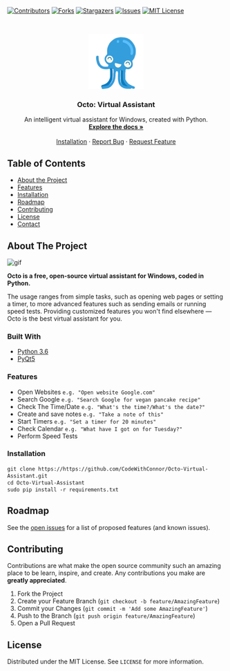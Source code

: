 <!-- PROJECT SHIELDS -->
<!--
*** I'm using markdown "reference style" links for readability.
*** Reference links are enclosed in brackets [ ] instead of parentheses ( ).
*** See the bottom of this document for the declaration of the reference variables
*** for contributors-url, forks-url, etc. This is an optional, concise syntax you may use.
*** https://www.markdownguide.org/basic-syntax/#reference-style-links
-->
[![Contributors][contributors-shield]][contributors-url]
[![Forks][forks-shield]][forks-url]
[![Stargazers][stars-shield]][stars-url]
[![Issues][issues-shield]][issues-url]
[![MIT License][license-shield]][license-url]



<!-- PROJECT LOGO -->
<br />
<p align="center">
  <a href="https://github.com/CodeWithConnor/Octo-Virtual-Assistant">
    <img src="images/logo.png" alt="Logo" width="128" height="128">
  </a>

  <h3 align="center">Octo: Virtual Assistant</h3>

  <p align="center">
    An intelligent virtual assistant for Windows, created with Python.
    <br />
    <a href="https://github.com/CodeWithConnor/Octo-Virtual-Assistant"><strong>Explore the docs »</strong></a>
    <br />
    <br />
    <a href="https://github.com/CodeWithConnor/Octo-Virtual-Assistant/blob/master/README.md#installation">Installation</a>
    ·
    <a href="https://github.com/CodeWithConnor/Octo-Virtual-Assistant/issues">Report Bug</a>
    ·
    <a href="https://github.com/CodeWithConnor/Octo-Virtual-Assistant/issues">Request Feature</a>
  </p>
</p>



<!-- TABLE OF CONTENTS -->
## Table of Contents

* [About the Project](#about-the-project)
* [Features](#features)
* [Installation](#installation)
* [Roadmap](#roadmap)
* [Contributing](#contributing)
* [License](#license)
* [Contact](#contact)



<!-- ABOUT THE PROJECT -->
## About The Project
<p align="left">
<img src="https://user-images.githubusercontent.com/64750179/99158471-fa542580-26ca-11eb-91fb-07c690ae8bd4.gif" alt="gif" width="450" height="113">
 </p>

**Octo is a free, open-source virtual assistant for Windows, coded in Python.**

The usage ranges from simple tasks, such as opening web pages or setting a timer, to more advanced features such as sending emails or running speed tests. Providing customized features you won't find elsewhere — Octo is the best virtual assistant for you.

### Built With
* [Python 3.6](https://www.python.org/downloads/release/python-360/)
* [PyQt5](https://pypi.org/project/PyQt5/)



### Features
* Open Websites `e.g. "Open website Google.com"`
* Search Google `e.g. "Search Google for vegan pancake recipe"`
* Check The Time/Date `e.g. "What's the time?/What's the date?"`
* Create and save notes `e.g. "Take a note of this"`
* Start Timers `e.g. "Set a timer for 20 minutes"`
* Check Calendar `e.g. "What have I got on for Tuesday?"`
* Perform Speed Tests



<!-- GETTING STARTED -->
### Installation

```shell
git clone https://https://github.com/CodeWithConnor/Octo-Virtual-Assistant.git
cd Octo-Virtual-Assistant
sudo pip install -r requirements.txt
```






<!-- ROADMAP -->
## Roadmap

See the [open issues](https://https://github.com/CodeWithConnor/Octo-Virtual-Assistant/issues) for a list of proposed features (and known issues).



<!-- CONTRIBUTING -->
## Contributing

Contributions are what make the open source community such an amazing place to be learn, inspire, and create. Any contributions you make are **greatly appreciated**.

1. Fork the Project
2. Create your Feature Branch (`git checkout -b feature/AmazingFeature`)
3. Commit your Changes (`git commit -m 'Add some AmazingFeature'`)
4. Push to the Branch (`git push origin feature/AmazingFeature`)
5. Open a Pull Request



<!-- LICENSE -->
## License

Distributed under the MIT License. See `LICENSE` for more information.








<!-- MARKDOWN LINKS & IMAGES -->
<!-- https://www.markdownguide.org/basic-syntax/#reference-style-links -->
[contributors-shield]: https://img.shields.io/github/contributors/CodeWithConnor/Octo-Virtual-Assistant.svg?style=flat-square
[contributors-url]: https://github.com/CodeWithConnor/Octo-Virtual-Assistant/graphs/contributors
[forks-shield]: https://img.shields.io/github/forks/CodeWithConnor/Octo-Virtual-Assistant.svg?style=flat-square
[forks-url]: https://github.com/CodeWithConnor/Octo-Virtual-Assistant/network/members
[stars-shield]: https://img.shields.io/github/stars/CodeWithConnor/Octo-Virtual-Assistant.svg?style=flat-square
[stars-url]: https://github.com/CodeWithConnor/Octo-Virtual-Assistant/stargazers
[issues-shield]: https://img.shields.io/github/issues/CodeWithConnor/Octo-Virtual-Assistant.svg?style=flat-square
[issues-url]: https://github.com/CodeWithConnor/Octo-Virtual-Assistant/issues
[license-shield]: https://img.shields.io/github/license/CodeWithConnor/Octo-Virtual-Assistant.svg?style=flat-square
[license-url]: https://github.com/CodeWithConnor/Octo-Virtual-Assistant/blob/master/LICENSE.txt
[product-screenshot]: images/screenshot.png
